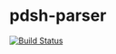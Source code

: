 # pdsh-parser
[![Build Status](https://travis-ci.org/intel-hpdd/pdsh-parser.svg?branch=master)](https://travis-ci.org/intel-hpdd/pdsh-parser)
